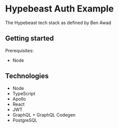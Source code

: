 # Hypebeast Auth Example
The Hypebeast tech stack as defined by Ben Awad
## Getting started
Prerequisites:
- Node

## Technologies
- Node
- TypeScript
- Apollo
- React
- JWT
- GraphQL + GraphQL Codegen
- PostgreSQL